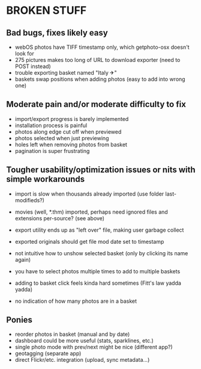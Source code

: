 # BROKEN STUFF #

## Bad bugs, fixes likely easy ##

- webOS photos have TIFF timestamp only, which getphoto-osx doesn't look for
- 275 pictures makes too long of URL to download exporter (need to POST instead)
- trouble exporting basket named "Italy ✈"
- baskets swap positions when adding photos (easy to add into wrong one)


## Moderate pain and/or moderate difficulty to fix ##

- import/export progress is barely implemented
- installation process is painful
- photos along edge cut off when previewed
- photos selected when just previewing
- holes left when removing photos from basket
- pagination is super frustrating


## Tougher usability/optimization issues or nits with simple workarounds ##

- import is slow when thousands already imported (use folder last-modifieds?)
- movies (well, *.thm) imported, perhaps need ignored files and extensions per-source? (see above)
- export utility ends up as "left over" file, making user garbage collect
- exported originals should get file mod date set to timestamp

- not intuitive how to unshow selected basket (only by clicking its name again)
- you have to select photos multiple times to add to multiple baskets
- adding to basket click feels kinda hard sometimes (Fitt's law yadda yadda)
- no indication of how many photos are in a basket


## Ponies ##

- reorder photos in basket (manual and by date)
- dashboard could be more useful (stats, sparklines, etc.)
- single photo mode with prev/next might be nice (different app?)
- geotagging (separate app)
- direct Flickr/etc. integration (upload, sync metadata...)
